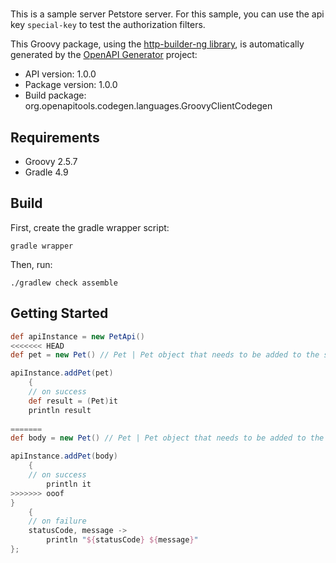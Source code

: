 # 

This is a sample server Petstore server. For this sample, you can use the api key `special-key` to test the authorization filters.

This Groovy package, using the [http-builder-ng library](https://http-builder-ng.github.io/http-builder-ng/), is automatically generated by the [OpenAPI Generator](https://openapi-generator.tech) project:

- API version: 1.0.0
- Package version: 1.0.0
- Build package: org.openapitools.codegen.languages.GroovyClientCodegen

## Requirements

* Groovy 2.5.7
* Gradle 4.9

## Build

First, create the gradle wrapper script:

```
gradle wrapper
```

Then, run:

```
./gradlew check assemble
```

## Getting Started


```groovy
def apiInstance = new PetApi()
<<<<<<< HEAD
def pet = new Pet() // Pet | Pet object that needs to be added to the store

apiInstance.addPet(pet)
    {
    // on success
    def result = (Pet)it
    println result
    
=======
def body = new Pet() // Pet | Pet object that needs to be added to the store

apiInstance.addPet(body)
    {
    // on success
        println it
>>>>>>> ooof
}
    {
    // on failure
    statusCode, message ->
        println "${statusCode} ${message}"
};
```

